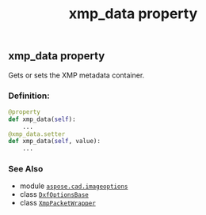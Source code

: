 ﻿---
title: xmp_data property
second_title: Aspose.CAD for Python via .NET API References
description: 
type: docs
weight: 180
url: /python-net/aspose.cad.imageoptions/dxfoptionsbase/xmp_data/
is_root: false
---

## xmp_data property


Gets or sets the XMP metadata container.
### Definition:
```python
@property
def xmp_data(self):
    ...
@xmp_data.setter
def xmp_data(self, value):
    ...
```

### See Also
* module [`aspose.cad.imageoptions`](../../)
* class [`DxfOptionsBase`](/cad/python-net/aspose.cad.imageoptions/dxfoptionsbase)
* class [`XmpPacketWrapper`](/cad/python-net/aspose.cad/xmppacketwrapper)
